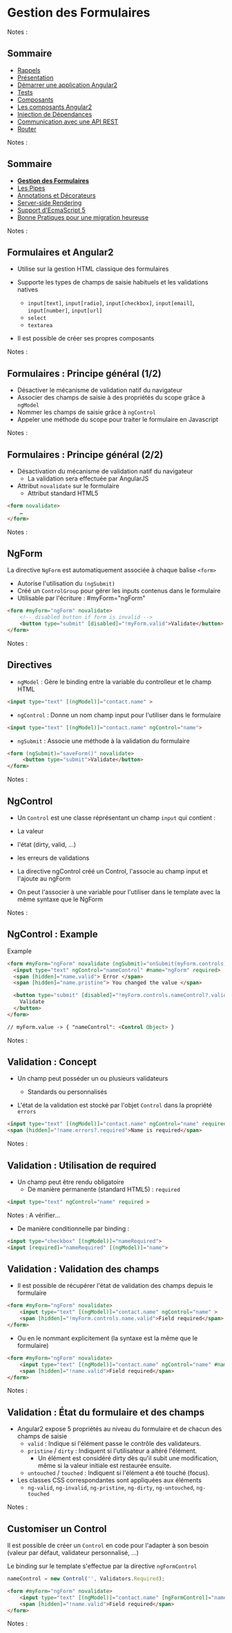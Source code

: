 # Gestion des Formulaires

<!-- .slide: class="page-title" -->

Notes :



## Sommaire

<!-- .slide: class="toc" -->

- [Rappels](#/1)
- [Présentation](#/2)
- [Démarrer une application Angular2](#/3)
- [Tests](#/4)
- [Composants](#/5)
- [Les composants Angular2](#/6)
- [Injection de Dépendances](#/7)
- [Communication avec une API REST](#/8)
- [Router](#/9)

Notes : 



## Sommaire

<!-- .slide: class="toc" -->

- **[Gestion des Formulaires](#/10)**
- [Les Pipes](#/11)
- [Annotations et Décorateurs](#/12)
- [Server-side Rendering](#/13)
- [Support d'EcmaScript 5](#/14)
- [Bonne Pratiques pour une migration heureuse](#/15)

Notes :



## Formulaires et Angular2

- Utilise sur la gestion HTML classique des formulaires
- Supporte les types de champs de saisie habituels et les validations natives
  - `input[text]`, `input[radio]`, `input[checkbox]`, `input[email]`, `input[number]`, `input[url]`
  - `select`
  - `textarea`
  
- Il est possible de créer ses propres composants

Notes :



## Formulaires : Principe général (1/2)

- Désactiver le mécanisme de validation natif du navigateur
- Associer des champs de saisie à des propriétés du scope grâce à `ngModel`
- Nommer les champs de saisie grâce à `ngControl`
- Appeler une méthode du scope pour traiter le formulaire en Javascript

Notes :



## Formulaires : Principe général (2/2)

- Désactivation du mécanisme de validation natif du navigateur
  - La validation sera effectuée par AngularJS
- Attribut `novalidate` sur le formulaire
  - Attribut standard HTML5

```html
<form novalidate>
	…
</form>
```

Notes :



## NgForm

La directive `NgForm` est automatiquement associée à chaque balise `<form>`

- Autorise l'utilisation du `(ngSubmit)` 
- Créé un `ControlGroup` pour gérer les inputs contenus dans le formulaire
- Utilisable par l'écriture : #myForm="ngForm"
 
```html
<form #myForm="ngForm" novalidate>
    <!-- disabled button if form is invalid -->
    <button type="submit" [disabled]="!myForm.valid">Validate</button>
</form>
```

Notes :



## Directives

- `ngModel` : Gère le binding entre la variable du controlleur et le champ HTML
```html
<input type="text" [(ngModel)]="contact.name" >
```

- `ngControl` : Donne un nom champ input pour l'utiliser dans le formulaire
```html
<input type="text" [(ngModel)]="contact.name" ngControl="name">
```

- `ngSubmit` : Associe une méthode à la validation du formulaire
```html
<form (ngSubmit)="saveForm()" novalidate>
     <button type="submit">Validate</button>
</form>
```

Notes :



## NgControl
- Un `Control` est une classe réprésentant un champ `input` qui contient :
 - La valeur
 - l'état (dirty, valid, ...)
 - les erreurs de validations
 
- La directive ngControl créé un Control, l'associe au champ input et l'ajoute au ngForm
- On peut l'associer à une variable pour l'utiliser dans le template avec la même syntaxe que le NgForm

Notes :



## NgControl : Example
Example
```html
<form #myForm="ngForm" novalidate (ngSubmit)="onSubmit(myForm.controls)">
  <input type="text" ngControl="nameControl" #name="ngForm" required>
  <span [hidden]="name.valid"> Error </span>
  <span [hidden]="name.pristine"> You changed the value </span>

  <button type="submit" [disabled]="!myForm.controls.nameControl?.valid">
    Validate
  </button>
</form>

// myForm.value -> { "nameControl": <Control Object> }
```

Notes :



## Validation : Concept

- Un champ peut posséder un ou plusieurs validateurs
  - Standards ou personnalisés
  
- L'état de la validation est stocké par l'objet `Control` dans la propriété `errors`
```html
<input type="text" [(ngModel)]="contact.name" ngControl="name" required>
<span [hidden]="!name.errors?.required">Name is required</span>
```

Notes :



## Validation : Utilisation de required

- Un champ peut être rendu obligatoire
  - De manière permanente (standard HTML5) : `required`
```html
<input type="text" ngControl="name" required >
```

Notes :
A vérifier...
  - De manière conditionnelle par binding : 
```html
<input type="checkbox" [(ngModel)]="nameRequired">
<input [required]="nameRequired" [(ngModel)]="name">
```



## Validation : Validation des champs

- Il est possible de récupérer l'état de validation des champs depuis le formulaire
```html
<form #myForm="ngForm" novalidate>
    <input type="text" [(ngModel)]="contact.name" ngControl="name" >
    <span [hidden]="!myForm.controls.name.valid">Field required</span>
</form>
```

- Ou en le nommant explicitement (la syntaxe est la même que le formulaire)
```html
<form #myForm="ngForm" novalidate>
    <input type="text" [(ngModel)]="contact.name" ngControl="name" #name="ngForm" >
    <span [hidden]="!name.valid">Field required</span>
</form>
```

Notes :



## Validation : État du formulaire et des champs

- Angular2 expose 5 propriétés au niveau du formulaire et de chacun des champs de saisie
  - `valid` : Indique si l'élément passe le contrôle des validateurs.
  - `pristine` / `dirty` : Indiquent si l'utilisateur a altéré l'élément.
    - Un élément est considéré dirty dès qu'il subit une modification, même si la valeur initiale est restaurée ensuite.
  - `untouched` / `touched` : Indiquent si l'élément a été touché (focus).
- Les classes CSS correspondantes sont appliquées aux éléments
  - `ng-valid`, `ng-invalid`, `ng-pristine`, `ng-dirty`, `ng-untouched`, `ng-touched`

Notes :



## Customiser un Control

Il est possible de créer un `Control` en code pour l'adapter à son besoin (valeur par défaut, validateur personnalisé, ...)

Le binding sur le template s'effectue par la directive `ngFormControl`

```javascript
nameControl = new Control('', Validators.Required);
```

```html
<form #myForm="ngForm" novalidate>
    <input type="text" [(ngModel)]="contact.name" [ngFormControl]="nameControl" #name="ngForm" >
    <span [hidden]="!name.valid">Field required</span>
</form>
```

Notes :



<!-- .slide: class="page-questions" -->
